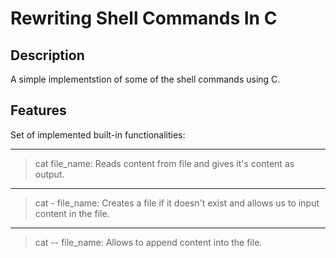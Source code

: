 # Rewriting Shell Commands In C

## Description
A simple implementstion of some of the shell commands using C.

## Features
Set of implemented built-in functionalities:

---
> cat file_name: Reads content from file and gives it's content as output.
---
> cat - file_name: Creates a file if it doesn't exist and allows us to input content in the file.
---
> cat -- file_name: Allows to append content into the file. 

